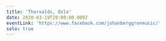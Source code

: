 ```yaml
---
title: 'Thorvalds, Oslo'
date: 2020-03-19T20:00:00.000Z
eventLink: 'https://www.facebook.com/johanberggrenmusic/'
solo: true
---
```


